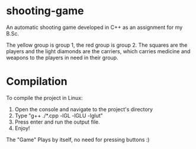 # shooting-game
An automatic shooting game developed in C++ as an assignment for my B.Sc.

The yellow group is group 1, the red group is group 2.
The squares are the players and the light diamonds are the carriers, which carries medicine and weapons to the players in need in their group.

# Compilation
To compile the project in Linux:
1. Open the console and navigate to the project's directory
2. Type "g++ ./*.cpp -lGL -lGLU -lglut"
3. Press enter and run the output file.
4. Enjoy!

The "Game" Plays by itself, no need for pressing buttons :)
